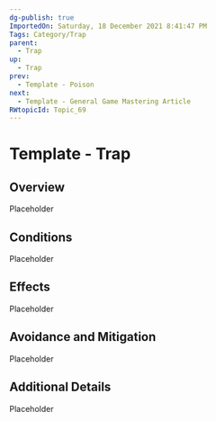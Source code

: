 ```yaml
---
dg-publish: true
ImportedOn: Saturday, 18 December 2021 8:41:47 PM
Tags: Category/Trap
parent:
  - Trap
up:
  - Trap
prev:
  - Template - Poison
next:
  - Template - General Game Mastering Article
RWtopicId: Topic_69
---
```

# Template - Trap
## Overview
Placeholder

## Conditions
Placeholder

## Effects
Placeholder

## Avoidance and Mitigation
Placeholder

## Additional Details
Placeholder

